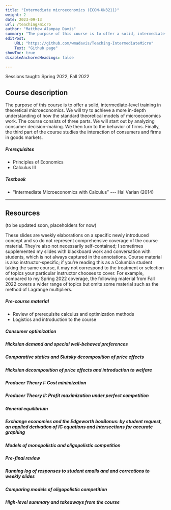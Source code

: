 ```yaml
---
title: "Intermediate microeconomics (ECON-UN3211)"
weight: 2
date: 2023-09-13
url: /teaching/micro
author: "Matthew Alampay Davis"
summary: "The purpose of this course is to offer a solid, intermediate-level training in theoretical microeconomics. We will try to achieve a more in-depth understanding of how the standard theoretical models of microeconomics work. The course consists of three parts. We will start out by analyzing consumer decision-making. We then turn to the behavior of firms. Finally, the third part of the course studies the interaction of consumers and firms in goods markets."
editPost:
    URL: "https://github.com/wmadavis/Teaching-IntermediateMicro"
    Text: "Github page"
showToc: true
disableAnchoredHeadings: false

---
```


Sessions taught: Spring 2022, Fall 2022

## Course description

The purpose of this course is to offer a solid, intermediate-level training in theoretical microeconomics. We will try to achieve a more in-depth understanding of how the standard theoretical models of microeconomics work. The course consists of three parts. We will start out by analyzing consumer decision-making. We then turn to the behavior of firms. Finally, the third part of the course studies the interaction of consumers and firms in goods markets.

##### Prerequisites

+ Principles of Economics
+ Calculus III

##### Textbook

+ "Intermediate Microeconomics with Calculus” --- Hal Varian (2014)

---

## Resources

(to be updated soon, placeholders for now)

These slides are weekly elaborations on a specific newly introduced concept and so do not represent comprehensive coverage of the course material. They’re also not necessarily self-contained; I sometimes supplemented my slides with blackboard work and conversation with students, which is not always captured in the annotations. Course material is also instructor-specific; if you’re reading this as a Columbia student taking the same course, it may not correspond to the treatment or selection of topics your particular instructor chooses to cover. For example, compared to my Spring 2022 coverage, the following material from Fall 2022 covers a wider range of topics but omits some material such as the method of Lagrange multipliers.

##### Pre-course material

+ Review of prerequisite calculus and optimization methods
+ Logistics and introduction to the course

##### Consumer optimization

##### Hicksian demand and special well-behaved preferences

##### Comparative statics and Slutsky decomposition of price effects

##### Hicksian decomposition of price effects and introduction to welfare

##### Producer Theory I: Cost minimization

##### Producer Theory II: Profit maximization under perfect competition

##### General equilibrium

##### Exchange economies and the Edgeworth boxBonus: by student request, an applied derivation of IC equations and intersections for accurate graphing 

##### Models of monopolistic and oligopolistic competition

##### Pre-final review

##### Running log of responses to student emails and and corrections to weekly slides

##### Comparing models of oligopolistic competition

##### High-level summary and takeaways from the course
